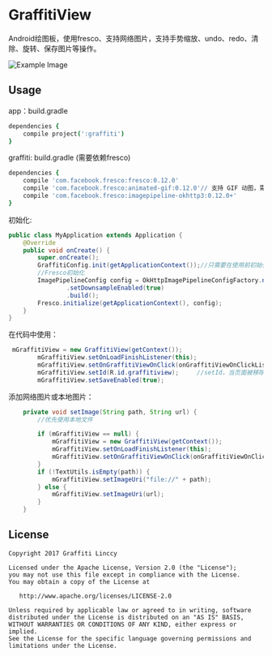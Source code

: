 # GraffitiView

Android绘图板，使用fresco、支持网络图片，支持手势缩放、undo、redo、清除、旋转、保存图片等操作。

![Example Image](/doc/sample.gif?raw=true)


## Usage

app：build.gradle
```cson
dependencies {
    compile project(':graffiti')
}
```
graffiti: build.gradle (需要依赖fresco)
```cson
dependencies {
    compile 'com.facebook.fresco:fresco:0.12.0'
    compile 'com.facebook.fresco:animated-gif:0.12.0'// 支持 GIF 动图，需要添加
    compile 'com.facebook.fresco:imagepipeline-okhttp3:0.12.0+'
}
```

初始化:

```java
public class MyApplication extends Application {
    @Override
    public void onCreate() {
        super.onCreate();
        GraffitiConfig.init(getApplicationContext());//只需要在使用前初始化就可以了
        //Fresco初始化
        ImagePipelineConfig config = OkHttpImagePipelineConfigFactory.newBuilder(getApplicationContext(), new OkHttpClient())
                .setDownsampleEnabled(true)
                .build();
        Fresco.initialize(getApplicationContext(), config);
    }
}
```
在代码中使用：

```java
 mGraffitiView = new GraffitiView(getContext());
        mGraffitiView.setOnLoadFinishListener(this);
        mGraffitiView.setOnGraffitiViewOnClick(onGraffitiViewOnClickListener);
        mGraffitiView.setId(R.id.graffitiview);     //setId，当页面被移除后恢复时GraffitiView调用保存状态
        mGraffitiView.setSaveEnabled(true);
```
添加网络图片或本地图片：

```java
    private void setImage(String path, String url) {
        //优先使用本地文件

        if (mGraffitiView == null) {
            mGraffitiView = new GraffitiView(getContext());
            mGraffitiView.setOnLoadFinishListener(this);
            mGraffitiView.setOnGraffitiViewOnClick(onGraffitiViewOnClickListener);
        }
        if (!TextUtils.isEmpty(path)) {
            mGraffitiView.setImageUri("file://" + path);
        } else {
            mGraffitiView.setImageUri(url);
        }
    }
```


## License

    Copyright 2017 Graffiti Linccy

    Licensed under the Apache License, Version 2.0 (the "License");
    you may not use this file except in compliance with the License.
    You may obtain a copy of the License at

       http://www.apache.org/licenses/LICENSE-2.0

    Unless required by applicable law or agreed to in writing, software
    distributed under the License is distributed on an "AS IS" BASIS,
    WITHOUT WARRANTIES OR CONDITIONS OF ANY KIND, either express or implied.
    See the License for the specific language governing permissions and
    limitations under the License.